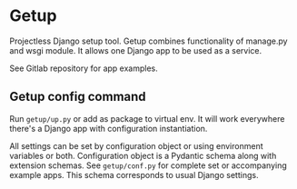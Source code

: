 
# Getup

Projectless Django setup tool. Getup combines functionality of manage.py and wsgi module. It allows one Django app to be used as a service.

See Gitlab repository for app examples.

## Getup config command

Run `getup/up.py` or add as package to virtual env. It will work everywhere there's a Django app with configuration instantiation.

All settings can be set by configuration object or using environment variables or both. Configuration object is a Pydantic schema along with extension schemas. See `getup/conf.py` for complete set or accompanying example apps. This schema corresponds to usual Django settings.
